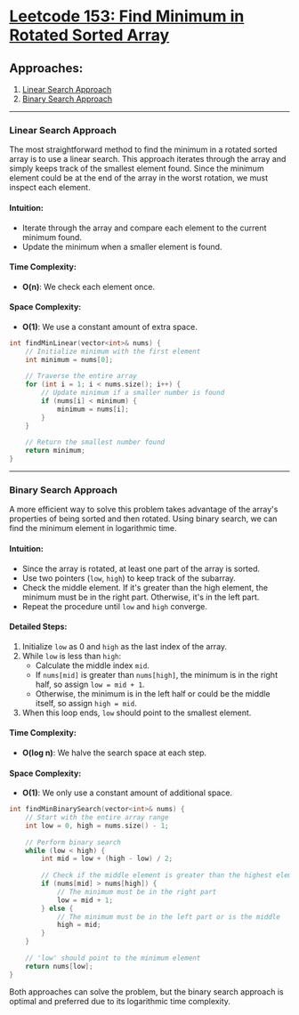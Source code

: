 # [Leetcode 153: Find Minimum in Rotated Sorted Array](https://leetcode.com/problems/find-minimum-in-rotated-sorted-array/)

## Approaches:
1. [Linear Search Approach](#linear-search-approach)
2. [Binary Search Approach](#binary-search-approach)

---

### Linear Search Approach

The most straightforward method to find the minimum in a rotated sorted array is to use a linear search. This approach iterates through the array and simply keeps track of the smallest element found. Since the minimum element could be at the end of the array in the worst rotation, we must inspect each element.

#### Intuition:
- Iterate through the array and compare each element to the current minimum found.
- Update the minimum when a smaller element is found.

#### Time Complexity:
- **O(n)**: We check each element once.

#### Space Complexity:
- **O(1)**: We use a constant amount of extra space.

```cpp
int findMinLinear(vector<int>& nums) {
    // Initialize minimum with the first element
    int minimum = nums[0];
    
    // Traverse the entire array
    for (int i = 1; i < nums.size(); i++) {
        // Update minimum if a smaller number is found
        if (nums[i] < minimum) {
            minimum = nums[i];
        }
    }
    
    // Return the smallest number found
    return minimum;
}
```

---

### Binary Search Approach

A more efficient way to solve this problem takes advantage of the array's properties of being sorted and then rotated. Using binary search, we can find the minimum element in logarithmic time.

#### Intuition:
- Since the array is rotated, at least one part of the array is sorted.
- Use two pointers (`low`, `high`) to keep track of the subarray.
- Check the middle element. If it's greater than the high element, the minimum must be in the right part. Otherwise, it's in the left part.
- Repeat the procedure until `low` and `high` converge.

#### Detailed Steps:
1. Initialize `low` as 0 and `high` as the last index of the array.
2. While `low` is less than `high`:
   - Calculate the middle index `mid`.
   - If `nums[mid]` is greater than `nums[high]`, the minimum is in the right half, so assign `low = mid + 1`.
   - Otherwise, the minimum is in the left half or could be the middle itself, so assign `high = mid`.
3. When this loop ends, `low` should point to the smallest element.

#### Time Complexity:
- **O(log n)**: We halve the search space at each step.

#### Space Complexity:
- **O(1)**: We only use a constant amount of additional space.

```cpp
int findMinBinarySearch(vector<int>& nums) {
    // Start with the entire array range
    int low = 0, high = nums.size() - 1;
    
    // Perform binary search
    while (low < high) {
        int mid = low + (high - low) / 2;
        
        // Check if the middle element is greater than the highest element
        if (nums[mid] > nums[high]) {
            // The minimum must be in the right part
            low = mid + 1;
        } else {
            // The minimum must be in the left part or is the middle
            high = mid;
        }
    }
    
    // 'low' should point to the minimum element
    return nums[low];
}
```

Both approaches can solve the problem, but the binary search approach is optimal and preferred due to its logarithmic time complexity.


